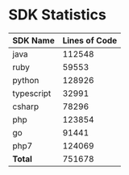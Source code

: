 # SDK Statistics

| SDK Name | Lines of Code |
| -------- | ------------- |
| java | 112548 |
| ruby | 59553 |
| python | 128926 |
| typescript | 32991 |
| csharp | 78296 |
| php | 123854 |
| go | 91441 |
| php7 | 124069 |
| **Total** | 751678 |
